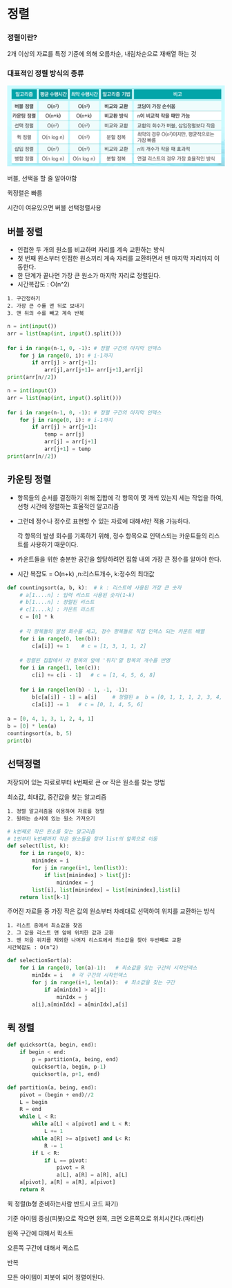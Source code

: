 # 정렬

### 정렬이란?

2개 이상의 자료를 특정 기준에 의해 오름차순, 내림차순으로 재배열 하는 것



### 대표적인 정렬 방식의 종류

![sort](assets/sort.PNG)

버블, 선택을 할 줄 알아야함

퀵정렬은 빠름

시간이 여유있으면 버블 선택정렬사용



## 버블 정렬

- 인접한 두 개의 원소를 비교하며 자리를 계속 교환하는 방식
- 첫 번째 원소부터 인접한 원소끼리 계속 자리를 교환하면서 맨 마지막 자리까지 이동한다.
- 한 단계가 끝나면 가장 큰 원소가 마지막 자리로 정렬된다.
- 시간복잡도 : O(n^2)

```
1. 구간정하기
2. 가장 큰 수를 맨 뒤로 보내기
3. 맨 뒤의 수를 빼고 계속 반복
```

```python
n = int(input())
arr = list(map(int, input().split()))

for i in range(n-1, 0, -1): # 정렬 구간의 마지막 인덱스
    for j in range(0, i): # i-1까지
        if arr[j] > arr[j+1]:
            arr[j],arr[j+1]= arr[j+1],arr[j]
print(arr[n//2])
```

```python
n = int(input())
arr = list(map(int, input().split()))

for i in range(n-1, 0, -1): # 정렬 구간의 마지막 인덱스
    for j in range(0, i): # i-1까지
        if arr[j] > arr[j+1]:
            temp = arr[j]
            arr[j] = arr[j+1]
            arr[j+1] = temp
print(arr[n//2])
```





## 카운팅 정렬

- 항목들의 순서를 결정하기 위해 집합에 각 항목이 몇 개씩 있는지 세는 작업을 하여, 선형 시간에 정렬하는 효율적인 알고리즘

- 그런데 정수나 정수로 표현할 수 있는 자료에 대해서만 적용 가능하다.

  각 항목의 발생 회수를 기록하기 위해, 정수 항목으로 인덱스되는 카운트들의 리스트를 사용하기 때문이다.

- 카운트들을 위한 충분한 공간을 할당하려면 집합 내의 가장 큰 정수를 알아야 한다.

- 시간 복잡도 = O(n+k) ,n:리스트개수, k:정수의 최대값

```python
def countingsort(a, b, k):  # k : 리스트에 사용된 가장 큰 숫자
    # a[1....n] : 입력 리스트 사용된 숫자(1~k)
    # b[1....n] : 정렬된 리스트
    # c[1....k] : 카운트 리스트
    c = [0] * k

    # 각 항목들의 발생 회수를 세고, 정수 항목들로 직접 인덱스 되는 카운트 배열
    for i in range(0, len(b)):
        c[a[i]] += 1    # c = [1, 3, 1, 1, 2]

    # 정렬된 집합에서 각 항목의 앞에 '위치'할 항목의 개수를 반영
    for i in range(1, len(c)):
        c[i] += c[i - 1]   # c = [1, 4, 5, 6, 8]

    for i in range(len(b) - 1, -1, -1):
        b[c[a[i]] - 1] = a[i]     # 정렬된 a  b = [0, 1, 1, 1, 2, 3, 4, 4]
        c[a[i]] -= 1   # c = [0, 1, 4, 5, 6]

a = [0, 4, 1, 3, 1, 2, 4, 1]
b = [0] * len(a)
countingsort(a, b, 5)
print(b)
```



## 선택정렬

저장되어 있는 자료로부터 k번째로 큰 or 작은 원소를 찾는 방법

최소값, 최대값, 중간값을 찾는 알고리즘

```
1. 정렬 알고리즘을 이용하여 자료를 정렬
2. 원하는 순서에 있는 원소 가져오기
```

```python
# k번째로 작은 원소를 찾는 알고리즘
# 1번부터 k번째까지 작은 원소들을 찾아 list의 앞쪽으로 이동
def select(list, k):
    for i in range(0, k):
        minindex = i
        for j in range(i+1, len(list)):
            if list[minindex] > list[j]:
                minindex = j
        list[i], list[minindex] = list[minindex],list[i]
    return list[k-1]
```

주어진 자료들 중 가장 작은 값의 원소부터 차례대로 선택하여 위치를 교환하는 방식

```
1. 리스트 중에서 최소값을 찾음
2. 그 값을 리스트 맨 앞에 위치한 값과 교환
3. 맨 처음 위치를 제외한 나머지 리스트에서 최소값을 찾아 두번째로 교환
시간복잡도 : O(n^2)
```

```python
def selectionSort(a):
    for i in range(0, len(a)-1):   # 최소값을 찾는 구간의 시작인덱스
        minIdx = i   # 각 구간의 시작인덱스
        for j in range(i+1, len(a)):  # 최소값을 찾는 구간
            if a[minIdx] > a[j]:
                minIdx = j
       	a[i],a[minIdx] = a[minIdx],a[i]
```





## 퀵 정렬

```python
def quicksort(a, begin, end):
    if begin < end:
        p = partition(a, being, end)
        quicksort(a, begin, p-1)
        quicksort(a, p+1, end)
```

```python
def partition(a, being, end):
    pivot = (begin + end)//2
    L = begin
    R = end
    while L < R:
        while a[L] < a[pivot] and L < R:
            L += 1
        while a[R] >= a[pivot] and L< R:
            R -= 1
        if L < R:
            if L == pivot:
                pivot = R
                a[L], a[R] = a[R], a[L]
   	a[pivot], a[R] = a[R], a[pivot]
    return R
```

퀵 정렬(b형 준비하는사람 반드시 코드 짜기)

기준 아이템 중심(피봇)으로 작으면 왼쪽, 크면 오른쪽으로 위치시킨다.(파티션)

왼쪽 구간에 대해서 퀵소트

오른쪽 구간에 대해서 퀵소트

반복

모든 아이템이 피봇이 되어 정렬이된다.